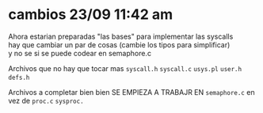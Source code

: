 # cambios 23/09 11:42 am
Ahora estarian preparadas "las bases" para implementar las syscalls  
hay que cambiar un par de cosas (cambie los tipos para simplificar)   
y no se si se puede codear en semaphore.c

Archivos que no hay que tocar mas
`syscall.h`
`syscall.c`
`usys.pl`
`user.h`
`defs.h`  


Archivos a completar bien bien
SE EMPIEZA A TRABAJR EN `semaphore.c` en vez de `proc.c`
`sysproc.` 
